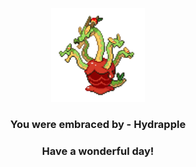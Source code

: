 <p align="center">
    <img src="https://raw.githubusercontent.com/PokeAPI/sprites/master/sprites/pokemon/1019.png" width="150" height="150">
</p>
<h3 align="center">You were embraced by - <b>Hydrapple</b></h3>
<h3 align="center">Have a wonderful day!</h3>
